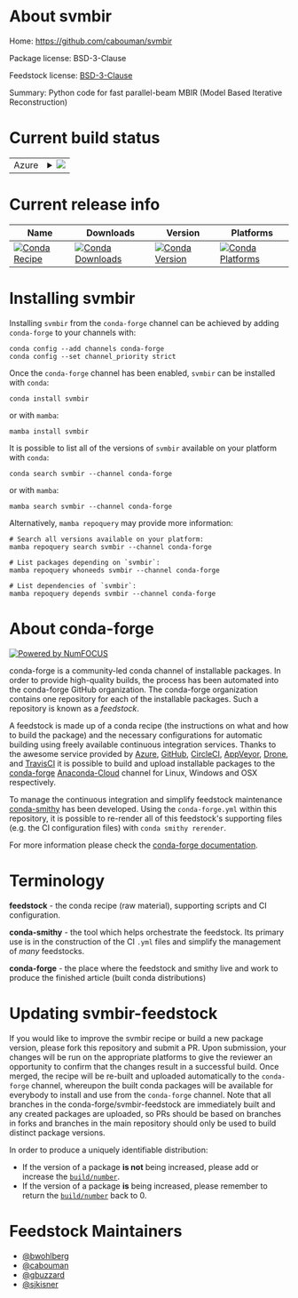 About svmbir
============

Home: https://github.com/cabouman/svmbir

Package license: BSD-3-Clause

Feedstock license: [BSD-3-Clause](https://github.com/conda-forge/svmbir-feedstock/blob/main/LICENSE.txt)

Summary: Python code for fast parallel-beam MBIR (Model Based Iterative Reconstruction)

Current build status
====================


<table>
    
  <tr>
    <td>Azure</td>
    <td>
      <details>
        <summary>
          <a href="https://dev.azure.com/conda-forge/feedstock-builds/_build/latest?definitionId=15308&branchName=main">
            <img src="https://dev.azure.com/conda-forge/feedstock-builds/_apis/build/status/svmbir-feedstock?branchName=main">
          </a>
        </summary>
        <table>
          <thead><tr><th>Variant</th><th>Status</th></tr></thead>
          <tbody><tr>
              <td>linux_64_python3.10.____cpython</td>
              <td>
                <a href="https://dev.azure.com/conda-forge/feedstock-builds/_build/latest?definitionId=15308&branchName=main">
                  <img src="https://dev.azure.com/conda-forge/feedstock-builds/_apis/build/status/svmbir-feedstock?branchName=main&jobName=linux&configuration=linux_64_python3.10.____cpython" alt="variant">
                </a>
              </td>
            </tr><tr>
              <td>linux_64_python3.7.____cpython</td>
              <td>
                <a href="https://dev.azure.com/conda-forge/feedstock-builds/_build/latest?definitionId=15308&branchName=main">
                  <img src="https://dev.azure.com/conda-forge/feedstock-builds/_apis/build/status/svmbir-feedstock?branchName=main&jobName=linux&configuration=linux_64_python3.7.____cpython" alt="variant">
                </a>
              </td>
            </tr><tr>
              <td>linux_64_python3.8.____cpython</td>
              <td>
                <a href="https://dev.azure.com/conda-forge/feedstock-builds/_build/latest?definitionId=15308&branchName=main">
                  <img src="https://dev.azure.com/conda-forge/feedstock-builds/_apis/build/status/svmbir-feedstock?branchName=main&jobName=linux&configuration=linux_64_python3.8.____cpython" alt="variant">
                </a>
              </td>
            </tr><tr>
              <td>linux_64_python3.9.____cpython</td>
              <td>
                <a href="https://dev.azure.com/conda-forge/feedstock-builds/_build/latest?definitionId=15308&branchName=main">
                  <img src="https://dev.azure.com/conda-forge/feedstock-builds/_apis/build/status/svmbir-feedstock?branchName=main&jobName=linux&configuration=linux_64_python3.9.____cpython" alt="variant">
                </a>
              </td>
            </tr><tr>
              <td>osx_64_python3.10.____cpython</td>
              <td>
                <a href="https://dev.azure.com/conda-forge/feedstock-builds/_build/latest?definitionId=15308&branchName=main">
                  <img src="https://dev.azure.com/conda-forge/feedstock-builds/_apis/build/status/svmbir-feedstock?branchName=main&jobName=osx&configuration=osx_64_python3.10.____cpython" alt="variant">
                </a>
              </td>
            </tr><tr>
              <td>osx_64_python3.7.____cpython</td>
              <td>
                <a href="https://dev.azure.com/conda-forge/feedstock-builds/_build/latest?definitionId=15308&branchName=main">
                  <img src="https://dev.azure.com/conda-forge/feedstock-builds/_apis/build/status/svmbir-feedstock?branchName=main&jobName=osx&configuration=osx_64_python3.7.____cpython" alt="variant">
                </a>
              </td>
            </tr><tr>
              <td>osx_64_python3.8.____cpython</td>
              <td>
                <a href="https://dev.azure.com/conda-forge/feedstock-builds/_build/latest?definitionId=15308&branchName=main">
                  <img src="https://dev.azure.com/conda-forge/feedstock-builds/_apis/build/status/svmbir-feedstock?branchName=main&jobName=osx&configuration=osx_64_python3.8.____cpython" alt="variant">
                </a>
              </td>
            </tr><tr>
              <td>osx_64_python3.9.____cpython</td>
              <td>
                <a href="https://dev.azure.com/conda-forge/feedstock-builds/_build/latest?definitionId=15308&branchName=main">
                  <img src="https://dev.azure.com/conda-forge/feedstock-builds/_apis/build/status/svmbir-feedstock?branchName=main&jobName=osx&configuration=osx_64_python3.9.____cpython" alt="variant">
                </a>
              </td>
            </tr>
          </tbody>
        </table>
      </details>
    </td>
  </tr>
</table>

Current release info
====================

| Name | Downloads | Version | Platforms |
| --- | --- | --- | --- |
| [![Conda Recipe](https://img.shields.io/badge/recipe-svmbir-green.svg)](https://anaconda.org/conda-forge/svmbir) | [![Conda Downloads](https://img.shields.io/conda/dn/conda-forge/svmbir.svg)](https://anaconda.org/conda-forge/svmbir) | [![Conda Version](https://img.shields.io/conda/vn/conda-forge/svmbir.svg)](https://anaconda.org/conda-forge/svmbir) | [![Conda Platforms](https://img.shields.io/conda/pn/conda-forge/svmbir.svg)](https://anaconda.org/conda-forge/svmbir) |

Installing svmbir
=================

Installing `svmbir` from the `conda-forge` channel can be achieved by adding `conda-forge` to your channels with:

```
conda config --add channels conda-forge
conda config --set channel_priority strict
```

Once the `conda-forge` channel has been enabled, `svmbir` can be installed with `conda`:

```
conda install svmbir
```

or with `mamba`:

```
mamba install svmbir
```

It is possible to list all of the versions of `svmbir` available on your platform with `conda`:

```
conda search svmbir --channel conda-forge
```

or with `mamba`:

```
mamba search svmbir --channel conda-forge
```

Alternatively, `mamba repoquery` may provide more information:

```
# Search all versions available on your platform:
mamba repoquery search svmbir --channel conda-forge

# List packages depending on `svmbir`:
mamba repoquery whoneeds svmbir --channel conda-forge

# List dependencies of `svmbir`:
mamba repoquery depends svmbir --channel conda-forge
```


About conda-forge
=================

[![Powered by
NumFOCUS](https://img.shields.io/badge/powered%20by-NumFOCUS-orange.svg?style=flat&colorA=E1523D&colorB=007D8A)](https://numfocus.org)

conda-forge is a community-led conda channel of installable packages.
In order to provide high-quality builds, the process has been automated into the
conda-forge GitHub organization. The conda-forge organization contains one repository
for each of the installable packages. Such a repository is known as a *feedstock*.

A feedstock is made up of a conda recipe (the instructions on what and how to build
the package) and the necessary configurations for automatic building using freely
available continuous integration services. Thanks to the awesome service provided by
[Azure](https://azure.microsoft.com/en-us/services/devops/), [GitHub](https://github.com/),
[CircleCI](https://circleci.com/), [AppVeyor](https://www.appveyor.com/),
[Drone](https://cloud.drone.io/welcome), and [TravisCI](https://travis-ci.com/)
it is possible to build and upload installable packages to the
[conda-forge](https://anaconda.org/conda-forge) [Anaconda-Cloud](https://anaconda.org/)
channel for Linux, Windows and OSX respectively.

To manage the continuous integration and simplify feedstock maintenance
[conda-smithy](https://github.com/conda-forge/conda-smithy) has been developed.
Using the ``conda-forge.yml`` within this repository, it is possible to re-render all of
this feedstock's supporting files (e.g. the CI configuration files) with ``conda smithy rerender``.

For more information please check the [conda-forge documentation](https://conda-forge.org/docs/).

Terminology
===========

**feedstock** - the conda recipe (raw material), supporting scripts and CI configuration.

**conda-smithy** - the tool which helps orchestrate the feedstock.
                   Its primary use is in the construction of the CI ``.yml`` files
                   and simplify the management of *many* feedstocks.

**conda-forge** - the place where the feedstock and smithy live and work to
                  produce the finished article (built conda distributions)


Updating svmbir-feedstock
=========================

If you would like to improve the svmbir recipe or build a new
package version, please fork this repository and submit a PR. Upon submission,
your changes will be run on the appropriate platforms to give the reviewer an
opportunity to confirm that the changes result in a successful build. Once
merged, the recipe will be re-built and uploaded automatically to the
`conda-forge` channel, whereupon the built conda packages will be available for
everybody to install and use from the `conda-forge` channel.
Note that all branches in the conda-forge/svmbir-feedstock are
immediately built and any created packages are uploaded, so PRs should be based
on branches in forks and branches in the main repository should only be used to
build distinct package versions.

In order to produce a uniquely identifiable distribution:
 * If the version of a package **is not** being increased, please add or increase
   the [``build/number``](https://docs.conda.io/projects/conda-build/en/latest/resources/define-metadata.html#build-number-and-string).
 * If the version of a package **is** being increased, please remember to return
   the [``build/number``](https://docs.conda.io/projects/conda-build/en/latest/resources/define-metadata.html#build-number-and-string)
   back to 0.

Feedstock Maintainers
=====================

* [@bwohlberg](https://github.com/bwohlberg/)
* [@cabouman](https://github.com/cabouman/)
* [@gbuzzard](https://github.com/gbuzzard/)
* [@sjkisner](https://github.com/sjkisner/)

